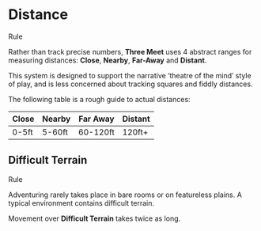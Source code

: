 # Distance

Rule

Rather than track precise numbers, **Three Meet** uses 4 abstract ranges for measuring distances: **Close**, **Nearby**, **Far-Away** and **Distant**.

This system is designed to support the narrative ‘theatre of the mind’ style of play, and is less concerned about tracking squares and fiddly distances.

The following table is a rough guide to actual distances:

| Close | Nearby | Far Away | Distant |
| ----- | ------ | -------- | ------- |
| 0-5ft | 5-60ft | 60-120ft | 120ft+  |

## Difficult Terrain

Rule

Adventuring rarely takes place in bare rooms or on featureless plains. A typical environment contains difficult terrain.

Movement over **Difficult Terrain** takes twice as long.
